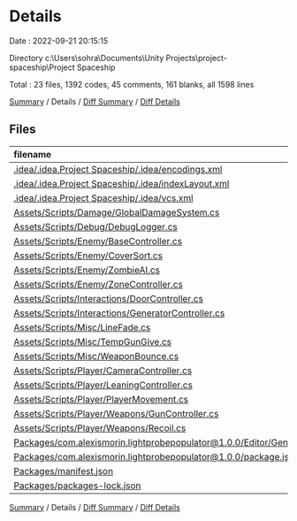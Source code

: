 # Details

Date : 2022-09-21 20:15:15

Directory c:\\Users\\sohra\\Documents\\Unity Projects\\project-spaceship\\Project Spaceship

Total : 23 files,  1392 codes, 45 comments, 161 blanks, all 1598 lines

[Summary](results.md) / Details / [Diff Summary](diff.md) / [Diff Details](diff-details.md)

## Files
| filename | language | code | comment | blank | total |
| :--- | :--- | ---: | ---: | ---: | ---: |
| [.idea/.idea.Project Spaceship/.idea/encodings.xml](/.idea/.idea.Project%20Spaceship/.idea/encodings.xml) | XML | 4 | 0 | 0 | 4 |
| [.idea/.idea.Project Spaceship/.idea/indexLayout.xml](/.idea/.idea.Project%20Spaceship/.idea/indexLayout.xml) | XML | 8 | 0 | 0 | 8 |
| [.idea/.idea.Project Spaceship/.idea/vcs.xml](/.idea/.idea.Project%20Spaceship/.idea/vcs.xml) | XML | 6 | 0 | 0 | 6 |
| [Assets/Scripts/Damage/GlobalDamageSystem.cs](/Assets/Scripts/Damage/GlobalDamageSystem.cs) | C# | 28 | 4 | 6 | 38 |
| [Assets/Scripts/Debug/DebugLogger.cs](/Assets/Scripts/Debug/DebugLogger.cs) | C# | 58 | 2 | 9 | 69 |
| [Assets/Scripts/Enemy/BaseController.cs](/Assets/Scripts/Enemy/BaseController.cs) | C# | 26 | 1 | 6 | 33 |
| [Assets/Scripts/Enemy/CoverSort.cs](/Assets/Scripts/Enemy/CoverSort.cs) | C# | 78 | 23 | 12 | 113 |
| [Assets/Scripts/Enemy/ZombieAI.cs](/Assets/Scripts/Enemy/ZombieAI.cs) | C# | 64 | 1 | 10 | 75 |
| [Assets/Scripts/Enemy/ZoneController.cs](/Assets/Scripts/Enemy/ZoneController.cs) | C# | 15 | 0 | 2 | 17 |
| [Assets/Scripts/Interactions/DoorController.cs](/Assets/Scripts/Interactions/DoorController.cs) | C# | 95 | 0 | 7 | 102 |
| [Assets/Scripts/Interactions/GeneratorController.cs](/Assets/Scripts/Interactions/GeneratorController.cs) | C# | 36 | 0 | 3 | 39 |
| [Assets/Scripts/Misc/LineFade.cs](/Assets/Scripts/Misc/LineFade.cs) | C# | 18 | 0 | 3 | 21 |
| [Assets/Scripts/Misc/TempGunGive.cs](/Assets/Scripts/Misc/TempGunGive.cs) | C# | 31 | 0 | 4 | 35 |
| [Assets/Scripts/Misc/WeaponBounce.cs](/Assets/Scripts/Misc/WeaponBounce.cs) | C# | 11 | 0 | 2 | 13 |
| [Assets/Scripts/Player/CameraController.cs](/Assets/Scripts/Player/CameraController.cs) | C# | 11 | 0 | 2 | 13 |
| [Assets/Scripts/Player/LeaningController.cs](/Assets/Scripts/Player/LeaningController.cs) | C# | 63 | 3 | 9 | 75 |
| [Assets/Scripts/Player/PlayerMovement.cs](/Assets/Scripts/Player/PlayerMovement.cs) | C# | 116 | 8 | 22 | 146 |
| [Assets/Scripts/Player/Weapons/GunController.cs](/Assets/Scripts/Player/Weapons/GunController.cs) | C# | 68 | 3 | 12 | 83 |
| [Assets/Scripts/Player/Weapons/Recoil.cs](/Assets/Scripts/Player/Weapons/Recoil.cs) | C# | 35 | 0 | 5 | 40 |
| [Packages/com.alexismorin.lightprobepopulator@1.0.0/Editor/GenerateLightProbes.cs](/Packages/com.alexismorin.lightprobepopulator@1.0.0/Editor/GenerateLightProbes.cs) | C# | 108 | 0 | 45 | 153 |
| [Packages/com.alexismorin.lightprobepopulator@1.0.0/package.json](/Packages/com.alexismorin.lightprobepopulator@1.0.0/package.json) | JSON | 12 | 0 | 0 | 12 |
| [Packages/manifest.json](/Packages/manifest.json) | JSON | 47 | 0 | 1 | 48 |
| [Packages/packages-lock.json](/Packages/packages-lock.json) | JSON | 454 | 0 | 1 | 455 |

[Summary](results.md) / Details / [Diff Summary](diff.md) / [Diff Details](diff-details.md)